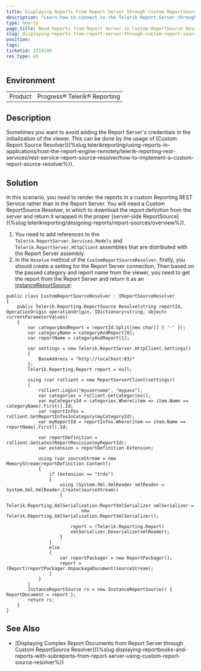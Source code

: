 ```yaml
---
title: Displaying Reports From Report Server through Custom ReportSource Resolver
description: "Learn how to connect to the Telerik Report Server through Custom ReportSource Resolver and display a report hosted on the server."
type: how-to
page_title: Read Reports from Report Server in Custom ReportSource Resolver
slug: displaying-reports-from-report-server-through-custom-report-source-resolver
position: 
tags: 
ticketid: 1519100
res_type: kb
---
```


## Environment
<table>
	<tbody>
		<tr>
			<td>Product</td>
			<td>Progress® Telerik® Reporting</td>
		</tr>
	</tbody>
</table>


## Description

Sometimes you want to avoid adding the Report Server's credentials in the initialization of the viewer. This can be done by the usage of [Custom Report Source Resolver]({%slug telerikreporting/using-reports-in-applications/host-the-report-engine-remotely/telerik-reporting-rest-services/rest-service-report-source-resolver/how-to-implement-a-custom-report-source-resolver%}).

## Solution

In this scenario, you need to render the reports in a custom Reporting REST Service rather than in the Report Server. You will need a Custom ReportSource Resolver, in which to download the report definition from the server and return it wrapped in the proper [server-side ReportSource]({%slug telerikreporting/designing-reports/report-sources/overview%}).

1. You need to add references to the `Telerik.ReportServer.Services.Models` and `Telerik.ReportServer.HttpClient` assemblies that are distributed with the Report Server assembly.
1. In the `Resolve` method of the `CustomReportSourceResolver`, firstly, you should create a setting for the Report Server connection. Then based on the passed category and report name from the viewer, you need to get the report from the Report Server and return it as an [InstanceReportSource](/api/telerik.reporting.instancereportsource):

````CSharp
public class CustomReportSourceResolver : IReportSourceResolver
{
	public Telerik.Reporting.ReportSource Resolve(string reportId, OperationOrigin operationOrigin, IDictionary<string, object> currentParameterValues)
	{
		var categoryAndReport = reportId.Split(new char[] { '-' });
		var categoryName = categoryAndReport[0];
		var reportName = categoryAndReport[1];

		var settings = new Telerik.ReportServer.HttpClient.Settings()
		{
			BaseAddress = "http://localhost:83/"
		};
		Telerik.Reporting.Report report = null;

		using (var rsClient = new ReportServerClient(settings))
		{
			rsClient.Login("myusername", "mypass");
			var categories = rsClient.GetCategories();
			var myCategoryId = categories.Where(item => item.Name == categoryName).First().Id;
			var reportInfos = rsClient.GetReportInfosInCategory(myCategoryId);
			var myReportId = reportInfos.Where(item => item.Name == reportName).First().Id;

			var reportDefinition = rsClient.GetLatestReportRevision(myReportId);
			var extension = reportDefinition.Extension;

			using (var sourceStream = new MemoryStream(reportDefinition.Content))
			{
				if (extension == "trdx")
				{
					using (System.Xml.XmlReader xmlReader = System.Xml.XmlReader.Create(sourceStream))
					{
						Telerik.Reporting.XmlSerialization.ReportXmlSerializer xmlSerializer =
							new Telerik.Reporting.XmlSerialization.ReportXmlSerializer();
	
						report = (Telerik.Reporting.Report)
						xmlSerializer.Deserialize(xmlReader);
					}
				}
				else
				{
					var reportPackager = new ReportPackager();
					report = (Report)reportPackager.UnpackageDocument(sourceStream);
				}
			}
		}
		InstanceReportSource rs = new InstanceReportSource() { ReportDocument = report };
		return rs;
	}
}
````


## See Also

* [Displaying Complex Report Documents from Report Server through Custom ReportSource Resolver]({%slug displaying-reportbooks-and-reports-with-subreports-from-report-server-using-custom-report-source-resolver%})
